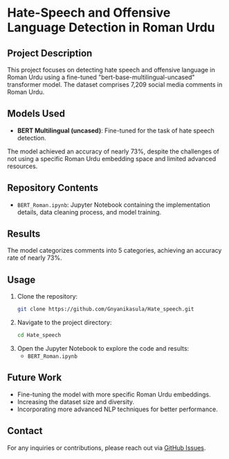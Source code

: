 # Hate-Speech and Offensive Language Detection in Roman Urdu

## Project Description

This project focuses on detecting hate speech and offensive language in Roman Urdu using a fine-tuned "bert-base-multilingual-uncased" transformer model. The dataset comprises 7,209 social media comments in Roman Urdu.

## Models Used

- **BERT Multilingual (uncased)**: Fine-tuned for the task of hate speech detection.

The model achieved an accuracy of nearly 73%, despite the challenges of not using a specific Roman Urdu embedding space and limited advanced resources.

## Repository Contents

- `BERT_Roman.ipynb`: Jupyter Notebook containing the implementation details, data cleaning process, and model training.

## Results

The model categorizes comments into 5 categories, achieving an accuracy rate of nearly 73%.

## Usage

1. Clone the repository:
   ```sh
   git clone https://github.com/Gnyanikasula/Hate_speech.git
   ```
2. Navigate to the project directory:
   ```sh
   cd Hate_speech
   ```
3. Open the Jupyter Notebook to explore the code and results:
   - `BERT_Roman.ipynb`

## Future Work

- Fine-tuning the model with more specific Roman Urdu embeddings.
- Increasing the dataset size and diversity.
- Incorporating more advanced NLP techniques for better performance.

## Contact

For any inquiries or contributions, please reach out via [GitHub Issues](https://github.com/Gnyanikasula/Hate_speech/issues).
